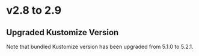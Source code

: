 # v2.8 to 2.9

## Upgraded Kustomize Version

Note that bundled Kustomize version has been upgraded from 5.1.0 to 5.2.1.
